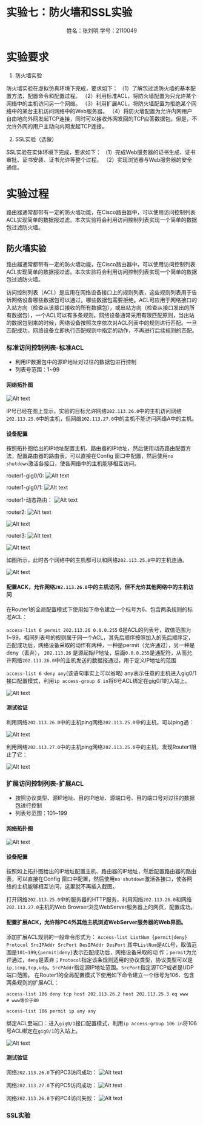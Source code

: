 # 实验七：防火墙和SSL实验

<center>姓名：张刘明  学号：2110049</center>

# 实验要求

1. 防火墙实验

防火墙实验在虚拟仿真环境下完成，要求如下：
（1）了解包过滤防火墙的基本配置方法、配置命令和配置过程。
（2）利用标准ACL，将防火墙配置为只允许某个网络中的主机访问另一个网络。
（3）利用扩展ACL，将防火墙配置为拒绝某个网络中的某台主机访问网络中的Web服务器。
（4）将防火墙配置为允许内网用户自由地向外网发起TCP连接，同时可以接收外网发回的TCP应答数据包。但是，不允许外网的用户主动向内网发起TCP连接。

2. SSL实验（选做）

SSL实验在实体环境下完成，要求如下：
（1）完成Web服务器的证书生成、证书审批、证书安装、证书允许等整个过程。
（2）实现浏览器与Web服务器的安全通信。

# 实验过程

路由器通常都带有⼀定的防⽕墙功能，在Cisco路由器中，可以使⽤访问控制列表ACL实现简单的数据报过滤。本次实验将会利⽤访问控制列表实现⼀个简单的数据包过滤防⽕墙。

## 防火墙实验

路由器通常都带有⼀定的防⽕墙功能，在Cisco路由器中，可以使⽤访问控制列表ACL实现简单的数据报过滤。本次实验将会利⽤访问控制列表实现⼀个简单的数据包过滤防⽕墙。

访问控制列表（ACL）是应⽤在⽹络设备接⼝上的规则列表，这些规则列表⽤于告诉⽹络设备哪些数据包可以通过，哪些数据包需要拒绝。ACL可应⽤于⽹络接⼝的⼊站⽅向（检查从该接⼝接收的所有数据包），或出站⽅向（检查从接⼝发出的所有数据包），⼀个ACL可以有多条规则，⽹络设备通常采⽤有限匹配原则，当出站的数据包到来的时候，⽹络设备按照次序依次对ACL列表中的规则进⾏匹配。⼀旦匹配成功，⽹络设备⽴即执⾏匹配规则中指定的动作，不再进⾏后续规则的匹配。

### 标准访问控制列表-标准ACL

- 利用IP数据包中的源IP地址对过往的数据包进行控制
- 列表号范围：1~99

#### 网络拓扑图

![Alt text](<image/屏幕截图 2023-12-11 145346.png>)

IP号已经在图上显⽰，实验的⽬标允许⽹络``202.113.26.0``中的主机访问⽹络``202.113.25.0``中的主机，但⽹络``202.113.27.0``中的主机不能访问⽹络A中的主机。

#### 设备配置

按照拓扑图给出的IP地址配置主机、路由器的IP地址，然后使⽤动态路由配置⽅法，配置路由器的路由表，可以直接在Config 窗⼝中配置，然后使⽤``no shutdown``激活各接⼝，使各⽹络中的主机能够相互访问。

router1-gig0/0:
![Alt text](<image/屏幕截图 2023-12-11 142636.png>)

router1-gig0/1:
![Alt text](<image/屏幕截图 2023-12-11 143018.png>)

router1-动态路由：
![Alt text](<image/屏幕截图 2023-12-11 151207.png>)

router2:
![Alt text](<image/屏幕截图 2023-12-11 143946.png>)

![Alt text](<image/屏幕截图 2023-12-11 151322.png>)

router3:
![Alt text](<image/屏幕截图 2023-12-11 144409.png>)

![Alt text](<image/屏幕截图 2023-12-11 151410.png>)

如图所⽰，此时各个网络中的主机都可以和⽹络``202.113.25.0``中的主机连通。

![Alt text](<image/屏幕截图 2023-12-11 151641.png>)

#### 配置ACK，允许⽹络``202.113.26.0``中的主机访问，但不允许其他⽹络中的主机访问

在Router1的全局配置模式下使⽤如下命令建⽴⼀个标号为6、包含两条规则的标准ACL：

``access-list 6 permit 202.113.26 0.0.0.255``
6是ACL的列表号，取值范围为1~99，相同列表号的规则属于同⼀个ACL，其先后顺序按照加⼊的先后顺序定，匹配成功后，⽹络设备采取的动作有两种，⼀种是permit（允许通过），另⼀种是deny（丢弃）， ``202.113.26`` 是源起始IP地址，后⾯``0.0.0.255``是通配符，从⽽允许⽹络``202.113.26.0``中的主机发送的数据报通过，⽤于定义IP地址的范围

``access-list 6 deny any``(该语句事实上可以省略)
any表⽰任意的主机进⼊gig0/1接⼝配置模式，利⽤``ip access-group 6 in``将6号ACL绑定在gig0/1的⼊站上。

![Alt text](<image/屏幕截图 2023-12-11 152344.png>)

#### 测试验证

利⽤⽹络``202.113.26.0``中的主机ping⽹络``202.113.25.0``中的主机，可以ping通：

![Alt text](<image/屏幕截图 2023-12-11 152700.png>)

利⽤⽹络``202.113.27.0``中的主机ping⽹络``202.113.25.0``中的主机，发现Router1阻⽌了它：

![Alt text](<image/屏幕截图 2023-12-11 152828.png>)





### 扩展访问控制列表-扩展ACL

- 按照协议类型、源IP地址、目的IP地址、源端口号、目的端口号对过往的数据包进行控制
- 列表号范围：101~199

#### 网络拓扑图

![Alt text](<image/屏幕截图 2023-12-11 153502.png>)

#### 设备配置

按照如上拓扑图给出的IP地址配置主机、路由器的IP地址，然后配置路由器的路由表，可以直接在Config 窗⼝中配置，然后使⽤``no shutdown``激活各接⼝，使各网络的主机能够相互访问，这里就不再插入截图。

打开⽹络``202.113.25.0``中的服务器的HTTP服务，利⽤⽹络``202.113.26.0``和⽹络``202.113.27.0``主机的Web Browser浏览WebServer服务器上的⽹⻚，配置成功。

#### 配置扩展ACK，允许除PC4外其他主机浏览WebServer服务器的Web界⾯。

添加扩展ACL规则的⼀般命令形式为：
``Access-list ListNum {permit|deny} Protocol SrcIPAddr SrcPort DesIPAddr DesPort``
其中``ListNum``是``ACL``号，取值范围是``101~199``;``{permit|deny}``表⽰匹配成功后，⽹络设备采取的动
作；``permit``为允许通过，``deny``是丢弃；``Protocol``指定该条规则适⽤的协议类型，协议类型可以是``ip,icmp,tcp,udp``。``SrcPAddr``指定源IP地址范围。``SrcPort``指定源TCP或者是UDP端⼝范围。
在Router1的全局配置模式下使⽤如下命令建⽴⼀个标号为106、包含两条规则的扩展ACL：
```cli
access-list 106 deny tcp host 202.113.26.2 host 202.113.25.3 eq www
# www等价于80

access-list 106 permit ip any any
```
绑定ACL⾄端⼝：进⼊``gig0/1``接⼝配置模式，利⽤``ip access-group 106 in``将106号ACL绑定在``gig0/1``的⼊站上。

![Alt text](<image/屏幕截图 2023-12-11 154712.png>)


#### 测试验证

网络``202.113.26.0``下的PC3访问成功：
![Alt text](<image/屏幕截图 2023-12-11 154825.png>)

网络``202.113.27.0``下的PC5访问成功：
![Alt text](<image/屏幕截图 2023-12-11 154910.png>)

网络``202.113.26.0``下的PC4访问失败：
![Alt text](<image/屏幕截图 2023-12-11 154956.png>)


### SSL实验













